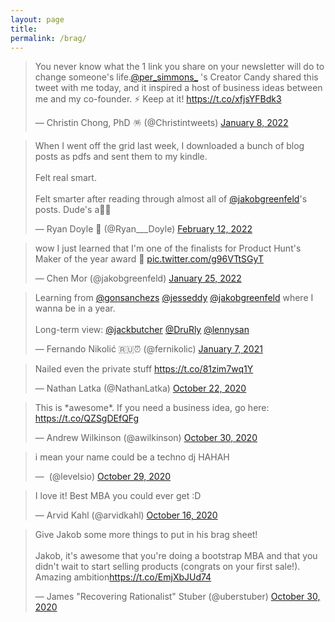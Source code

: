 ```yaml
---
layout: page
title: 
permalink: /brag/
---
```


<blockquote class="twitter-tweet"><p lang="en" dir="ltr">You never know what the 1 link you share on your newsletter will do to change someone&#39;s life.<a href="https://twitter.com/per_simmons_?ref_src=twsrc%5Etfw">@per_simmons_</a> &#39;s Creator Candy shared this tweet with me today, and it inspired a host of business ideas between me and my co-founder. ⚡️ Keep at it! <a href="https://t.co/xfjsYFBdk3">https://t.co/xfjsYFBdk3</a></p>&mdash; Christin Chong, PhD 🪅 (@Christintweets) <a href="https://twitter.com/Christintweets/status/1479614774778339328?ref_src=twsrc%5Etfw">January 8, 2022</a></blockquote> 

<blockquote class="twitter-tweet"><p lang="en" dir="ltr">When I went off the grid last week, I downloaded a bunch of blog posts as pdfs and sent them to my kindle.<br><br>Felt real smart.<br><br>Felt smarter after reading through almost all of <a href="https://twitter.com/jakobgreenfeld?ref_src=twsrc%5Etfw">@jakobgreenfeld</a>&#39;s posts. Dude&#39;s a🧞‍♂️</p>&mdash; Ryan Doyle 🔮 (@Ryan___Doyle) <a href="https://twitter.com/Ryan___Doyle/status/1492470037164302338?ref_src=twsrc%5Etfw">February 12, 2022</a></blockquote> 

<blockquote class="twitter-tweet"><p lang="en" dir="ltr">wow I just learned that I&#39;m one of the finalists for Product Hunt&#39;s Maker of the year award 🥳 <a href="https://t.co/g96VTtSGyT">pic.twitter.com/g96VTtSGyT</a></p>&mdash; Chen Mor (@jakobgreenfeld) <a href="https://twitter.com/jakobgreenfeld/status/1485878101133324288?ref_src=twsrc%5Etfw">January 25, 2022</a></blockquote> 

<blockquote class="twitter-tweet"><p lang="en" dir="ltr">Learning from <a href="https://twitter.com/gonsanchezs?ref_src=twsrc%5Etfw">@gonsanchezs</a> <a href="https://twitter.com/jesseddy?ref_src=twsrc%5Etfw">@jesseddy</a> <a href="https://twitter.com/jakobgreenfeld?ref_src=twsrc%5Etfw">@jakobgreenfeld</a> where I wanna be in a year. <br><br>Long-term view: <a href="https://twitter.com/jackbutcher?ref_src=twsrc%5Etfw">@jackbutcher</a> <a href="https://twitter.com/DruRly?ref_src=twsrc%5Etfw">@DruRly</a> <a href="https://twitter.com/lennysan?ref_src=twsrc%5Etfw">@lennysan</a></p>&mdash; Fernando Nikolić 🇷🇺⏰ (@fernikolic) <a href="https://twitter.com/fernikolic/status/1347317021575319553?ref_src=twsrc%5Etfw">January 7, 2021</a></blockquote>

<blockquote class="twitter-tweet" data-dnt="true"><p lang="en" dir="ltr">Nailed even the private stuff <a href="https://t.co/81zim7wq1Y">https://t.co/81zim7wq1Y</a></p>&mdash; Nathan Latka (@NathanLatka) <a href="https://twitter.com/NathanLatka/status/1319320931001663489?ref_src=twsrc%5Etfw">October 22, 2020</a></blockquote> 

<blockquote class="twitter-tweet" data-dnt="true"><p lang="en" dir="ltr">This is *awesome*. If you need a business idea, go here: <a href="https://t.co/QZSgDEfQFg">https://t.co/QZSgDEfQFg</a></p>&mdash; Andrew Wilkinson (@awilkinson) <a href="https://twitter.com/awilkinson/status/1322263313095389184?ref_src=twsrc%5Etfw">October 30, 2020</a></blockquote>

<blockquote class="twitter-tweet" data-dnt="true"><p lang="en" dir="ltr">i mean your name could be a techno dj HAHAH</p>&mdash; ؜ (@levelsio) <a href="https://twitter.com/levelsio/status/1321828629471469568?ref_src=twsrc%5Etfw">October 29, 2020</a></blockquote> 

<blockquote class="twitter-tweet" data-conversation="none" data-dnt="true"><p lang="en" dir="ltr">I love it! Best MBA you could ever get :D</p>&mdash; Arvid Kahl (@arvidkahl) <a href="https://twitter.com/arvidkahl/status/1317065961334329344?ref_src=twsrc%5Etfw">October 16, 2020</a></blockquote> 

<blockquote class="twitter-tweet" data-conversation="none" data-dnt="true"><p lang="en" dir="ltr">Give Jakob some more things to put in his brag sheet!<br><br>Jakob, it&#39;s awesome that you&#39;re doing a bootstrap MBA and that you didn&#39;t wait to start selling products (congrats on your first sale!). Amazing ambition<a href="https://t.co/EmjXbJUd74">https://t.co/EmjXbJUd74</a></p>&mdash; James &quot;Recovering Rationalist&quot; Stuber (@uberstuber) <a href="https://twitter.com/uberstuber/status/1322181062227681280?ref_src=twsrc%5Etfw">October 30, 2020</a></blockquote> <script async src="https://platform.twitter.com/widgets.js" charset="utf-8"></script>
